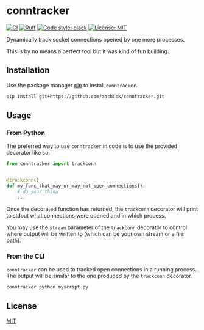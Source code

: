 # conntracker

[![CI](https://github.com/aachick/conntracker/actions/workflows/test.yaml/badge.svg)](https://github.com/aachick/conntracker/actions/workflows/test.yaml/badge.svg)
[![Ruff](https://img.shields.io/endpoint?url=https://raw.githubusercontent.com/astral-sh/ruff/main/assets/badge/v2.json)](https://github.com/astral-sh/ruff)
[![Code style: black](https://img.shields.io/badge/code%20style-black-000000.svg)](https://github.com/psf/black)
[![License: MIT](https://img.shields.io/badge/License-MIT-yellow.svg)](https://opensource.org/licenses/MIT)

Dynamically track socket connections opened by one more processes.

This is by no means a perfect tool but it was kind of fun building.

## Installation

Use the package manager [pip](https://pip.pypa.io/en/stable/) to install `conntracker`.

```bash
pip install git+https://github.com/aachick/conntracker.git
```

## Usage

### From Python

The preferred way to use `conntracker` in code is to use the provided decorator like so:

```python
from conntracker import trackconn


@trackconn()
def my_func_that_may_or_may_not_open_connections():
    # do your thing
    ...
```

Once the decorated function has returned, the `trackconn` decorator will print to stdout
what connections were opened and in which process.

You may use the `stream` parameter of the `trackconn` decorator to control where output
will be written to (which can be your own stream or a file path).

### From the CLI

`conntracker` can be used to tracked open connections in a running process. The output will
be similar to the one produced by the `trackconn` decorator.

```bash
conntracker python myscript.py
```

## License

[MIT](https://choosealicense.com/licenses/mit/)
